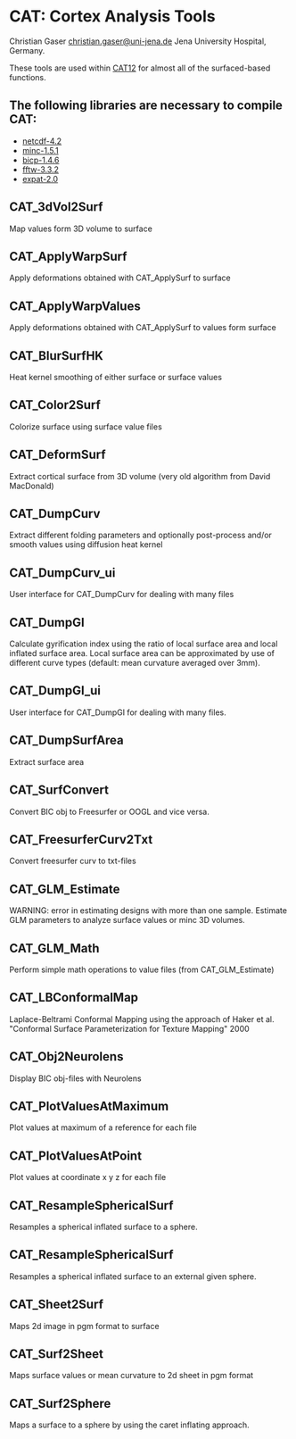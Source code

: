 # CAT: Cortex Analysis Tools
Christian Gaser christian.gaser@uni-jena.de Jena University Hospital, Germany.

These tools are used within [CAT12](https://github.com/ChristianGaser/cat12) for almost all of the surfaced-based functions.

## The following libraries are necessary to compile CAT:
- [netcdf-4.2](https://github.com/Unidata/netcdf-c)
- [minc-1.5.1](https://github.com/BIC-MNI/minc)
- [bicp-1.4.6](https://github.com/BIC-MNI/minc)
- [fftw-3.3.2](https://github.com/FFTW/fftw3)
- [expat-2.0](https://github.com/libexpat/libexpat)

## CAT_3dVol2Surf
Map values form 3D volume to surface

## CAT_ApplyWarpSurf
Apply deformations obtained with CAT_ApplySurf to surface

## CAT_ApplyWarpValues
Apply deformations obtained with CAT_ApplySurf to values form surface

## CAT_BlurSurfHK
Heat kernel smoothing of either surface or surface values

## CAT_Color2Surf
Colorize surface using surface value files

## CAT_DeformSurf
Extract cortical surface from 3D volume (very old algorithm from David MacDonald)

## CAT_DumpCurv
Extract different folding parameters and optionally post-process and/or smooth
values using diffusion heat kernel

## CAT_DumpCurv_ui
User interface for CAT_DumpCurv for dealing with many files

## CAT_DumpGI
Calculate gyrification index using the ratio of local surface area and local
inflated surface area. Local surface area can be approximated by use of different
curve types (default: mean curvature averaged over 3mm).

## CAT_DumpGI_ui
User interface for CAT_DumpGI for dealing with many files.

## CAT_DumpSurfArea
Extract surface area

## CAT_SurfConvert
Convert BIC obj to Freesurfer or OOGL and vice versa.

## CAT_FreesurferCurv2Txt
Convert freesurfer curv to txt-files

## CAT_GLM_Estimate
WARNING: error in estimating designs with more than one sample.
Estimate GLM parameters to analyze surface values or minc 3D volumes.

## CAT_GLM_Math
Perform simple math operations to value files (from CAT_GLM_Estimate)

## CAT_LBConformalMap
Laplace-Beltrami Conformal Mapping using the approach of Haker et al. "Conformal 
Surface Parameterization for Texture Mapping" 2000

## CAT_Obj2Neurolens
Display BIC obj-files with Neurolens

## CAT_PlotValuesAtMaximum
Plot values at maximum of a reference for each file

## CAT_PlotValuesAtPoint
Plot values at coordinate x y z for each file

## CAT_ResampleSphericalSurf
Resamples a spherical inflated surface to a sphere.

## CAT_ResampleSphericalSurf
Resamples a spherical inflated surface to an external given sphere.

## CAT_Sheet2Surf
Maps 2d image in pgm format to surface

## CAT_Surf2Sheet
Maps surface values or mean curvature to 2d sheet in pgm format

## CAT_Surf2Sphere
Maps a surface to a sphere by using the caret inflating approach. 
